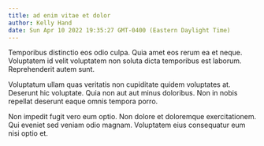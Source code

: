 ```yaml
---
title: ad enim vitae et dolor
author: Kelly Hand
date: Sun Apr 10 2022 19:35:27 GMT-0400 (Eastern Daylight Time)
---
```

Temporibus distinctio eos odio culpa. Quia amet eos rerum ea et neque. Voluptatem id velit voluptatem non soluta dicta temporibus est laborum. Reprehenderit autem sunt.

 Voluptatum ullam quas veritatis non cupiditate quidem voluptates at. Deserunt hic voluptate. Quia non aut aut minus doloribus. Non in nobis repellat deserunt eaque omnis tempora porro.

 Non impedit fugit vero eum optio. Non dolore et doloremque exercitationem. Qui eveniet sed veniam odio magnam. Voluptatem eius consequatur eum nisi optio et.